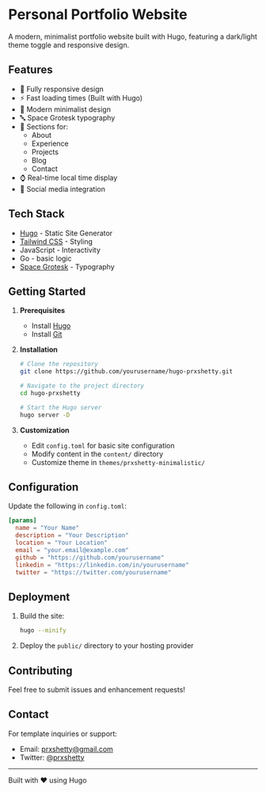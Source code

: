 # Personal Portfolio Website

A modern, minimalist portfolio website built with Hugo, featuring a dark/light theme toggle and responsive design.

## Features

- 📱 Fully responsive design
- ⚡ Fast loading times (Built with Hugo)
- 🎨 Modern minimalist design
- 🔤 Space Grotesk typography
- 🎯 Sections for:
  - About
  - Experience
  - Projects
  - Blog
  - Contact
- ⌚ Real-time local time display
- 🔗 Social media integration

## Tech Stack

- [Hugo](https://gohugo.io/) - Static Site Generator
- [Tailwind CSS](https://tailwindcss.com/) - Styling
- JavaScript - Interactivity
- Go - basic logic
- [Space Grotesk](https://fonts.google.com/specimen/Space+Grotesk) - Typography

## Getting Started

1. **Prerequisites**
   - Install [Hugo](https://gohugo.io/installation/)
   - Install [Git](https://git-scm.com/)

2. **Installation**
   ```bash
   # Clone the repository
   git clone https://github.com/yourusername/hugo-prxshetty.git

   # Navigate to the project directory
   cd hugo-prxshetty

   # Start the Hugo server
   hugo server -D
   ```

3. **Customization**
   - Edit `config.toml` for basic site configuration
   - Modify content in the `content/` directory
   - Customize theme in `themes/prxshetty-minimalistic/`

## Configuration

Update the following in `config.toml`:

```toml
[params]
  name = "Your Name"
  description = "Your Description"
  location = "Your Location"
  email = "your.email@example.com"
  github = "https://github.com/yourusername"
  linkedin = "https://linkedin.com/in/yourusername"
  twitter = "https://twitter.com/yourusername"
```

## Deployment

1. Build the site:
   ```bash
   hugo --minify
   ```

2. Deploy the `public/` directory to your hosting provider

## Contributing

Feel free to submit issues and enhancement requests!

## Contact
For template inquiries or support:
- Email: [prxshetty@gmail.com](mailto:prxshetty@gmail.com)
- Twitter: [@prxshetty](https://twitter.com/prxshetty)

---
Built with ❤️ using Hugo